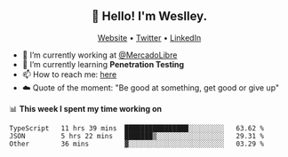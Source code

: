 <h2 align="center">👋 Hello! I'm Weslley.</h2>
<p align="center">
  <a href="http://weslleyneri.com.br">Website</a> •
  <a href="https://twitter.com/Weslley_Neri">Twitter</a> •
  <a href="https://www.linkedin.com/in/weslley-neri-3658908b">LinkedIn</a>
</p>


- 🔭 I’m currently working at [@MercadoLibre](https://github.com/mercadolibre)
- 🌱 I’m currently learning **Penetration Testing**
- 📫 How to reach me: [here](mailto:weslley39@gmail.com)
- ☁️ Quote of the moment: "Be good at something, get good or give up"

📊 **This week I spent my time working on**
<!--START_SECTION:waka-->

```text
TypeScript   11 hrs 39 mins  ████████████████░░░░░░░░░   63.62 %
JSON         5 hrs 22 mins   ███████▒░░░░░░░░░░░░░░░░░   29.31 %
Other        36 mins         ▓░░░░░░░░░░░░░░░░░░░░░░░░   03.29 %
```

<!--END_SECTION:waka-->

<!-- Inspired by https://github.com/gruselhaus/gruselhaus -->